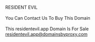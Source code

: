 RESIDENT EVIL<br><br>
You Can Contact Us To Buy This Domain<br><br>
This residentevil.app Domain Is For Sale<br>
residentevil.app@domainsbyproxy.com
